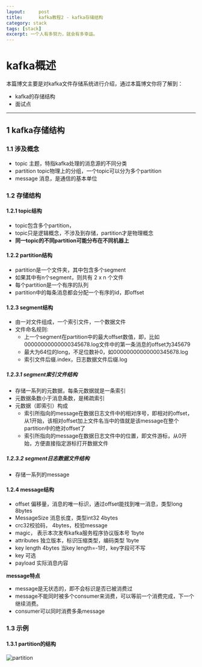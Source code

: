 ```yaml
---
layout:     post
title:      kafka教程2 - kafka存储结构
category: stack
tags: [stack]
excerpt: 一个人有多努力，就会有多幸运。
---
```


kafka概述
=======================================

本篇博文主要是对kafka文件存储系统进行介绍，通过本篇博文你将了解到：

* kafka的存储结构
* 面试点

-------------------------------------

1 kafka存储结构
---------------------------------

### 1.1 涉及概念

- topic 主题，特指kafka处理的消息源的不同分类
- partition topic物理上的分组，一个topic可以分为多个partition
- message 消息，是通信的基本单位

### 1.2 存储结构

#### 1.2.1 topic结构

- topic包含多个partition，
- topic只是逻辑概念，不涉及到存储，partition才是物理概念
- **同一topic的不同partition可能分布在不同机器上**

#### 1.2.2 partition结构

- partition是一个文件夹，其中包含多个segment
- 如果其中有n个segment，则共有 2 x n 个文件
- 每个partition是一个有序的队列
- partition中的每条消息都会分配一个有序的id，即offset

#### 1.2.3 segment结构

- 由一对文件组成，一个索引文件，一个数据文件
- 文件命名规则:
  - 上一个segment在partition中的最大offset数值，即，比如00000000000000345678.log文件中的第一条消息的offset为345679
  - 最大为64位的long，不足位数补0，如00000000000000345678.log
  - 索引文件后缀.index，日志数据文件后缀.log

##### 1.2.3.1 segment索引文件结构

- 存储一系列的元数据，每条元数据就是一条索引
- 元数据条数小于消息条数，是稀疏索引
- 元数据（即索引）构成
  - 索引所指向的message在数据日志文件中的相对序号，即相对的offset，从1开始，该相对offset加上文件名当中的值就是该message在整个partition中的绝对offset了
  - 索引所指向的message在数据日志文件中的位置，即文件游标，从0开始，方便直接指定游标打开数据文件

##### 1.2.3.2 segment日志数据文件结构

- 存储一系列的message

#### 1.2.4 message结构

- offset 偏移量，消息的唯一标识，通过offset能找到唯一消息，类型long 8bytes
- MessageSize 消息长度，类型int32 4bytes
- crc32校验码， 4bytes，校验message
- magic， 表示本次发布kafka服务程序协议版本号 1byte
- attributes 独立版本，标识压缩类型，编码类型 1byte
- key length 4bytes 当key length=-1时，key字段可不写
- key 可选
- payload 实际消息内容

**message特点**

- message是无状态的，即不会标识是否已被消费过
- message不能同时被多个consumer来消费，可以等前一个消费完成，下一个继续消费。
- consumer可以同时消费多条message

### 1.3 示例

#### 1.3.1 partition的结构

![partition](https://hunzino1.github.io/assets/images/2019/kafka/partition.png)
